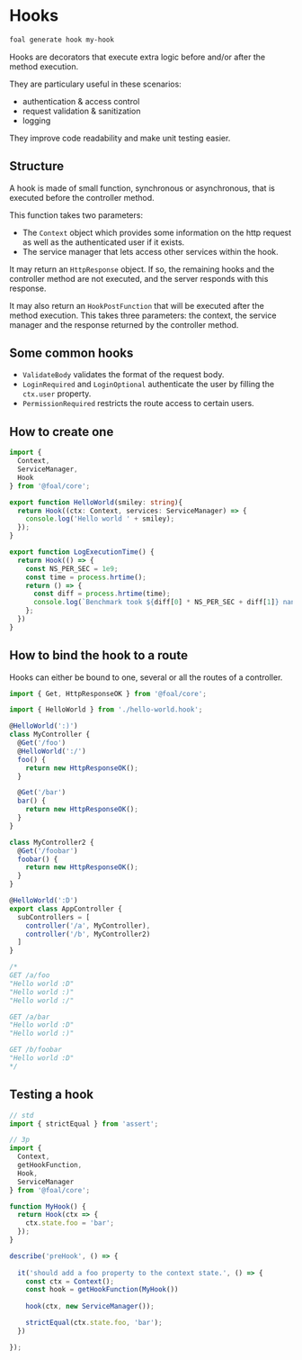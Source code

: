 # Hooks

```sh
foal generate hook my-hook
```

Hooks are decorators that execute extra logic before and/or after the method execution.

They are particulary useful in these scenarios:
- authentication & access control
- request validation & sanitization
- logging

They improve code readability and make unit testing easier.

## Structure

A hook is made of small function, synchronous or asynchronous, that is executed before the controller method.

This function takes two parameters:
- The `Context` object which provides some information on the http request as well as the authenticated user if it exists.
- The service manager that lets access other services within the hook.

It may return an `HttpResponse` object. If so, the remaining hooks and the controller method are not executed, and the server responds with this response.

It may also return an `HookPostFunction` that will be executed after the method execution. This takes three parameters: the context, the service manager and the response returned by the controller method.

<!--
// TODO: Write this.
> Difference between a hook and an express middleware?
> - sync or async
> - do not use res, but return, resolves a HttpResponse
> - pas de next. Si pas de valeur retounée ou d'erreur levée/rejetée, on va à l'étape suivante
> - ctx est un peu différent de req avec le state notamment
> - purpose: not to be at the end of the chain. It's really in the middle.
>
-->

<!-- > By convention post-hook names should start with `onSuccess`, `onError`, `onClientError` or `onServorError` if they are dealing only with some subclasses of `HttpResponse`.-->

## Some common hooks

- `ValidateBody` validates the format of the request body.
- `LoginRequired` and `LoginOptional` authenticate the user by filling the `ctx.user` property.
- `PermissionRequired` restricts the route access to certain users.

## How to create one

```typescript
import {
  Context,
  ServiceManager,
  Hook
} from '@foal/core';

export function HelloWorld(smiley: string){
  return Hook((ctx: Context, services: ServiceManager) => {
    console.log('Hello world ' + smiley);
  });
}

export function LogExecutionTime() {
  return Hook(() => {
    const NS_PER_SEC = 1e9;
    const time = process.hrtime(); 
    return () => {
      const diff = process.hrtime(time);
      console.log(`Benchmark took ${diff[0] * NS_PER_SEC + diff[1]} nanoseconds`);
    };
  })
}

```

## How to bind the hook to a route

Hooks can either be bound to one, several or all the routes of a controller.

```typescript
import { Get, HttpResponseOK } from '@foal/core';

import { HelloWorld } from './hello-world.hook';

@HelloWorld(':)')
class MyController {
  @Get('/foo')
  @HelloWorld(':/')
  foo() {
    return new HttpResponseOK();
  }

  @Get('/bar')
  bar() {
    return new HttpResponseOK();
  }
}

class MyController2 {
  @Get('/foobar')
  foobar() {
    return new HttpResponseOK();
  }
}

@HelloWorld(':D')
export class AppController {
  subControllers = [
    controller('/a', MyController),
    controller('/b', MyController2)
  ]
}

/*
GET /a/foo
"Hello world :D"
"Hello world :)"
"Hello world :/"

GET /a/bar
"Hello world :D"
"Hello world :)"

GET /b/foobar
"Hello world :D"
*/

```

## Testing a hook

```typescript
// std
import { strictEqual } from 'assert';

// 3p
import {
  Context,
  getHookFunction,
  Hook,
  ServiceManager
} from '@foal/core';

function MyHook() {
  return Hook(ctx => {
    ctx.state.foo = 'bar';
  });
}

describe('preHook', () => {
  
  it('should add a foo property to the context state.', () => {
    const ctx = Context();
    const hook = getHookFunction(MyHook())
    
    hook(ctx, new ServiceManager());

    strictEqual(ctx.state.foo, 'bar');
  })

});

```
